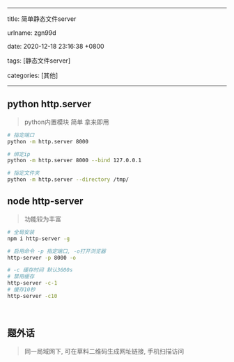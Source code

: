 
---

title: 简单静态文件server

urlname: zgn99d

date: 2020-12-18 23:16:38 +0800

tags: [静态文件server]

categories: [其他]

---



<a name="2Df5C"></a>
## python http.server
> python内置模块 简单 拿来即用

```bash
# 指定端口
python -m http.server 8000

# 绑定ip
python -m http.server 8000 --bind 127.0.0.1

# 指定文件夹
python -m http.server --directory /tmp/

```


<a name="aCVXT"></a>
## node http-server
> 功能较为丰富



```bash
# 全局安装
npm i http-server -g

# 启用命令 -p 指定端口, -o打开浏览器
http-server -p 8000 -o

# -c 缓存时间 默认3600s
# 禁用缓存
http-server -c-1
# 缓存10秒
http-server -c10
```

<br />

<a name="wOwbt"></a>
## 题外话
> 同一局域网下, 可在草料二维码生成网址链接, 手机扫描访问


